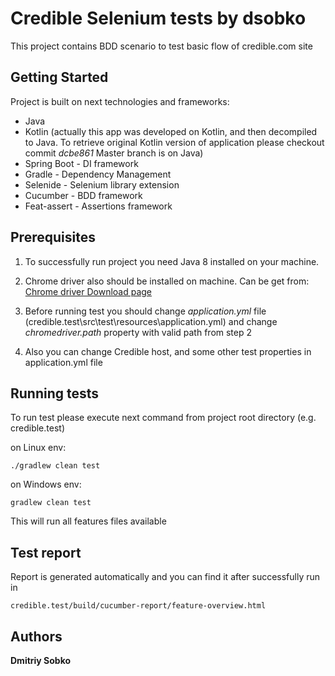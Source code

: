 # Credible Selenium tests by dsobko

This project contains BDD scenario to test basic flow of credible.com site

## Getting Started

Project is built on next technologies and frameworks:

* Java
* Kotlin (actually this app was developed on Kotlin, and then decompiled to Java. To retrieve original Kotlin version of application
please checkout commit *dcbe861* Master branch is on Java)
* Spring Boot - DI framework
* Gradle - Dependency Management
* Selenide - Selenium library extension
* Cucumber - BDD framework
* Feat-assert - Assertions framework

## Prerequisites

1. To successfully run project you need Java 8 installed on your machine.
2. Chrome driver also should be installed on machine. Can be get from: [Chrome driver Download page](https://sites.google.com/a/chromium.org/chromedriver/downloads)

3. Before running test you should change *application.yml* file (credible.test\src\test\resources\application.yml) and change *chromedriver.path* property with valid path from step 2
4. Also you can change Credible host, and some other test properties in application.yml file

## Running tests

To run test please execute next command from project root directory (e.g. credible.test)

on Linux env:

```
./gradlew clean test
```

on Windows env:

```
gradlew clean test
```

This will run all features files available

## Test report

Report is generated automatically and you can find it after successfully run in

```
credible.test/build/cucumber-report/feature-overview.html
```

## Authors

**Dmitriy Sobko**